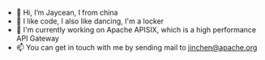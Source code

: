 - 👋 Hi, I’m Jaycean, I from china
- 👀 I like code, I also like dancing, I'm a locker
- 🌱 I'm currently working on Apache APISIX, which is a high performance API Gateway
- 📫 You can get in touch with me by sending mail to jinchen@apache.org
